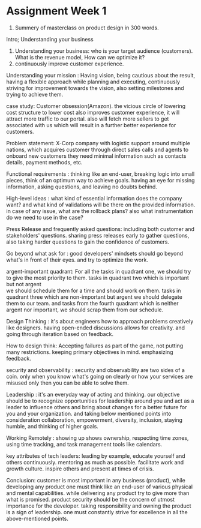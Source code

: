 
# Assignment Week 1

1. Summery of masterclass on product design in 300 words.

Intro; Understanding your business
 
1.	Understanding your business: who is your target audience (customers). What is the revenue model, How can we optimize it? 
2.	 continuously improve customer experience.
 
 
Understanding your mission :
Having vision, being cautious about the result, having a flexible approach while planning and executing, continuously striving for improvement towards the vision, also setting milestones and trying to achieve them.
 
case study: Customer obsession(Amazon).
the vicious circle of lowering cost structure to lower cost also improves customer experience, it will attract more traffic to our portal. also will fetch more sellers to get associated with us which will result in a further better experience for customers.
 
Problem statement: X-Corp company with logistic support around multiple nations, which acquires customer through direct sales calls and agents to onboard new customers they need minimal information such as contacts details, payment methods, etc.
 
Functional requirements :
thinking like an end-user, breaking logic into small pieces, think of an optimum way to achieve goals.
having an eye for missing information, asking questions, and leaving no doubts behind.
 
High-level ideas :
what kind of essential information does the company want? and what kind of validations will be there on the provided information. in case of any issue, what are the rollback plans? also what instrumentation do we need to use in the case?
 
Press Release and frequently asked questions:
including both customer and stakeholders' questions. sharing press releases early to gather questions, also taking harder questions to gain the confidence of customers.
 
Go beyond what ask for :
good developers' mindsets should go beyond what's in front of their eyes. and try to optimize the work.
 
argent-important quadrant:
For all the tasks in quadrant one, we should try to give the most priority to them. tasks in quadrant two which is important but not argent    
we should schedule them for a time and should work on them. tasks in quadrant three which are non-important but argent we should delegate them to our team. and tasks from the fourth quadrant which is neither argent nor important, we should scrap them from our schedule.
 
Design Thinking :
it's about engineers how to approach problems creatively like designers. having open-ended discussions allows for creativity. and going through iteration based on feedback.
 
How to design think:
Accepting failures as part of the game, not putting many restrictions. keeping primary objectives in mind. emphasizing feedback.
 
 
security and observability :
security and observability are two sides of a coin. only when you know what's going on clearly or how your services are misused only then you can be able to solve them.
 
Leadership :
it's an everyday way of acting and thinking.  our objective should be to recognize opportunities for leadership around you and act as a leader to influence others and bring about changes for a better future for you and your organization.
and taking below mentioned points into consideration 
collaboration, empowerment, diversity, inclusion, staying humble, and thinking of higher goals.
 
Working Remotely :
showing up shows ownership,  respecting time zones, using time tracking, and task management tools like calendars.
 
key attributes of tech leaders:
leading by example, educate yourself and others continuously.
 mentoring as much as possible.
facilitate work and growth culture.
inspire others and present at times of crisis.
 
 
Conclusion:
customer is most important in any business (product), while developing any product one must think like an end-user of various physical and mental capabilities. while delivering any product try to give more than what is promised. product security should be the concern of utmost importance for the developer. taking responsibility and owning the product is a sign of leadership. one must constantly strive for excellence in all the above-mentioned points.
